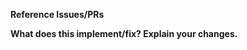 <!-- Thanks for contributing to gplearn!
Please ensure you have taken a look at the contribution guidelines:
https://gplearn.readthedocs.io/en/stable/contributing.html -->

**Reference Issues/PRs**
<!--
Example: Fixes #1234. See also #3456.
Please use keywords (e.g., Fixes) to create link to the issues or pull requests
you resolved, so that they will automatically be closed when your pull request
is merged. See https://github.com/blog/1506-closing-issues-via-pull-requests
-->

**What does this implement/fix? Explain your changes.**
